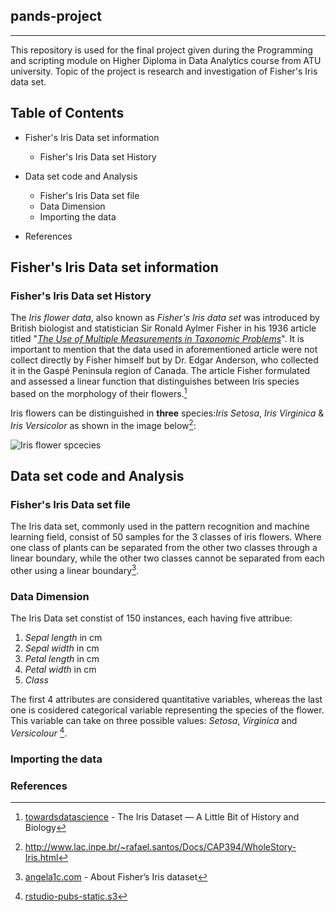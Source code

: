 ## pands-project

-------
This repository is used for the final project given during the Programming and scripting module on Higher Diploma in Data Analytics course from ATU university. Topic of the project is research and investigation of Fisher's Iris data set.

## Table of Contents

* Fisher's Iris Data set information
  * Fisher's Iris Data set History
* Data set code and Analysis
  * Fisher's Iris Data set file
  * Data Dimension
  * Importing the data

* References

## Fisher's Iris Data set information

### Fisher's Iris Data set History

The *Iris* *flower* *data*, also known as *Fisher's* *Iris* *data* *set* was introduced by British biologist and statistician Sir Ronald Aylmer Fisher in his 1936 article titled "[*The* *Use* *of* *Multiple* *Measurements* *in* *Taxonomic* *Problems*](https://onlinelibrary.wiley.com/doi/epdf/10.1111/j.1469-1809.1936.tb02137.x)". It is important to mention that the data used in aforementioned article were not collect directly by Fisher himself but by Dr. Edgar Anderson, who collected it in the Gaspé Peninsula region of Canada. 
The article Fisher formulated and assessed a linear function that distinguishes between Iris species based on the morphology of their flowers.[^1]

Iris flowers can be distinguished in **three** species:*Iris* *Setosa*, *Iris* *Virginica* & *Iris* *Versicolor* as shown in the image below[^2]:

![Iris flower spcecies](https://s3.amazonaws.com/assets.datacamp.com/blog_assets/Machine+Learning+R/iris-machinelearning.png)

## Data set code and Analysis

### Fisher's Iris Data set file

The Iris data set, commonly used in the pattern recognition and machine learning field, consist of 50 samples for the 3 classes of iris flowers. Where one class of plants can be separated from the other two classes through a linear boundary, while the other two classes cannot be separated from each other using a linear boundary[^3]. 

### Data Dimension

The Iris Data set constist of 150 instances, each having five attribue:

 1. *Sepal* *length* in cm
 2. *Sepal* *width* in cm
 3. *Petal* *length* in cm
 4. *Petal* *width* in cm
 5. *Class* 

The first 4 attributes are considered quantitative variables, whereas the last one is cosidered categorical variable representing the species of the flower. This variable can take on three possible values: *Setosa*, *Virginica* and *Versicolour* [^4].

### Importing the data



### References
[^1]: [towardsdatascience](https://towardsdatascience.com/the-iris-dataset-a-little-bit-of-history-and-biology-fb4812f5a7b5) - The Iris Dataset — A Little Bit of History and Biology
[^2]: http://www.lac.inpe.br/~rafael.santos/Docs/CAP394/WholeStory-Iris.html
[^3]: [angela1c.com](https://www.angela1c.com/projects/iris_project/the-iris-dataset/) - About Fisher’s Iris dataset
[^4]:[rstudio-pubs-static.s3](https://rstudio-pubs-static.s3.amazonaws.com/568691_afb34f2ab2ad4734b63064a2dcf25931.html#Data%20Dimension)
